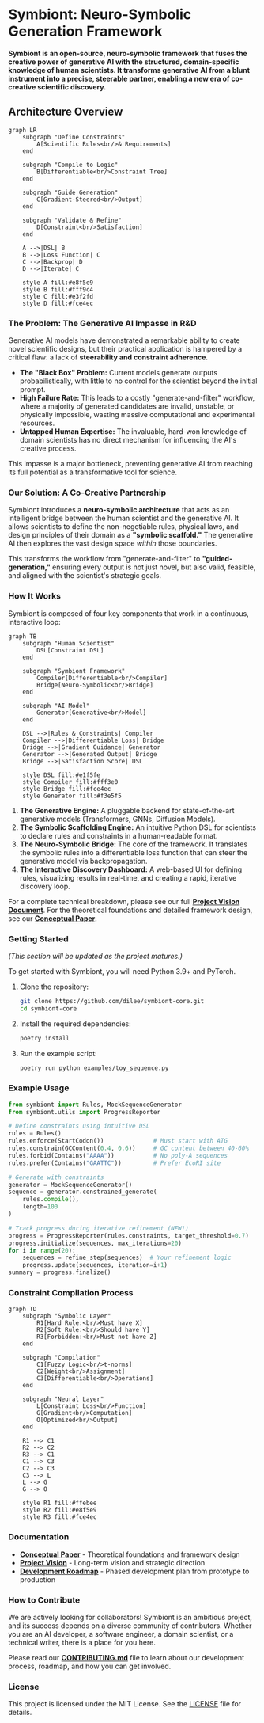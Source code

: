 # Symbiont: Neuro-Symbolic Generation Framework

**Symbiont is an open-source, neuro-symbolic framework that fuses the creative power of generative AI with the structured, domain-specific knowledge of human scientists. It transforms generative AI from a blunt instrument into a precise, steerable partner, enabling a new era of co-creative scientific discovery.**

## Architecture Overview

```mermaid
graph LR
    subgraph "Define Constraints"
        A[Scientific Rules<br/>& Requirements]
    end

    subgraph "Compile to Logic"
        B[Differentiable<br/>Constraint Tree]
    end

    subgraph "Guide Generation"
        C[Gradient-Steered<br/>Output]
    end

    subgraph "Validate & Refine"
        D[Constraint<br/>Satisfaction]
    end

    A -->|DSL| B
    B -->|Loss Function| C
    C -->|Backprop| D
    D -->|Iterate| C

    style A fill:#e8f5e9
    style B fill:#fff9c4
    style C fill:#e3f2fd
    style D fill:#fce4ec
```

### **The Problem: The Generative AI Impasse in R\&D**

Generative AI models have demonstrated a remarkable ability to create novel scientific designs, but their practical application is hampered by a critical flaw: a lack of **steerability and constraint adherence**.

* **The "Black Box" Problem:** Current models generate outputs probabilistically, with little to no control for the scientist beyond the initial prompt.
* **High Failure Rate:** This leads to a costly "generate-and-filter" workflow, where a majority of generated candidates are invalid, unstable, or physically impossible, wasting massive computational and experimental resources.
* **Untapped Human Expertise:** The invaluable, hard-won knowledge of domain scientists has no direct mechanism for influencing the AI's creative process.

This impasse is a major bottleneck, preventing generative AI from reaching its full potential as a transformative tool for science.

### **Our Solution: A Co-Creative Partnership**

Symbiont introduces a **neuro-symbolic architecture** that acts as an intelligent bridge between the human scientist and the generative AI. It allows scientists to define the non-negotiable rules, physical laws, and design principles of their domain as a **"symbolic scaffold."** The generative AI then explores the vast design space *within* those boundaries.

This transforms the workflow from "generate-and-filter" to **"guided-generation,"** ensuring every output is not just novel, but also valid, feasible, and aligned with the scientist's strategic goals.

### **How It Works**

Symbiont is composed of four key components that work in a continuous, interactive loop:

```mermaid
graph TB
    subgraph "Human Scientist"
        DSL[Constraint DSL]
    end

    subgraph "Symbiont Framework"
        Compiler[Differentiable<br/>Compiler]
        Bridge[Neuro-Symbolic<br/>Bridge]
    end

    subgraph "AI Model"
        Generator[Generative<br/>Model]
    end

    DSL -->|Rules & Constraints| Compiler
    Compiler -->|Differentiable Loss| Bridge
    Bridge -->|Gradient Guidance| Generator
    Generator -->|Generated Output| Bridge
    Bridge -->|Satisfaction Score| DSL

    style DSL fill:#e1f5fe
    style Compiler fill:#fff3e0
    style Bridge fill:#fce4ec
    style Generator fill:#f3e5f5
```

1. **The Generative Engine:** A pluggable backend for state-of-the-art generative models (Transformers, GNNs, Diffusion Models).
2. **The Symbolic Scaffolding Engine:** An intuitive Python DSL for scientists to declare rules and constraints in a human-readable format.
3. **The Neuro-Symbolic Bridge:** The core of the framework. It translates the symbolic rules into a differentiable loss function that can steer the generative model via backpropagation.
4. **The Interactive Discovery Dashboard:** A web-based UI for defining rules, visualizing results in real-time, and creating a rapid, iterative discovery loop.

For a complete technical breakdown, please see our full [**Project Vision Document**](/docs/project_vision.md). For the theoretical foundations and detailed framework design, see our [**Conceptual Paper**](/docs/white-papers/symbiont_conceptual_paper.pdf).

### **Getting Started**

*(This section will be updated as the project matures.)*

To get started with Symbiont, you will need Python 3.9+ and PyTorch.

1. Clone the repository:
   ```bash
   git clone https://github.com/dilee/symbiont-core.git
   cd symbiont-core
   ```

2. Install the required dependencies:
   ```bash
   poetry install
   ```

3. Run the example script:
   ```bash
   poetry run python examples/toy_sequence.py
   ```

### **Example Usage**

```python
from symbiont import Rules, MockSequenceGenerator
from symbiont.utils import ProgressReporter

# Define constraints using intuitive DSL
rules = Rules()
rules.enforce(StartCodon())              # Must start with ATG
rules.constrain(GCContent(0.4, 0.6))     # GC content between 40-60%
rules.forbid(Contains("AAAA"))           # No poly-A sequences
rules.prefer(Contains("GAATTC"))         # Prefer EcoRI site

# Generate with constraints
generator = MockSequenceGenerator()
sequence = generator.constrained_generate(
    rules.compile(),
    length=100
)

# Track progress during iterative refinement (NEW!)
progress = ProgressReporter(rules.constraints, target_threshold=0.7)
progress.initialize(sequences, max_iterations=20)
for i in range(20):
    sequences = refine_step(sequences)  # Your refinement logic
    progress.update(sequences, iteration=i+1)
summary = progress.finalize()
```

### **Constraint Compilation Process**

```mermaid
graph TD
    subgraph "Symbolic Layer"
        R1[Hard Rule:<br/>Must have X]
        R2[Soft Rule:<br/>Should have Y]
        R3[Forbidden:<br/>Must not have Z]
    end

    subgraph "Compilation"
        C1[Fuzzy Logic<br/>t-norms]
        C2[Weight<br/>Assignment]
        C3[Differentiable<br/>Operations]
    end

    subgraph "Neural Layer"
        L[Constraint Loss<br/>Function]
        G[Gradient<br/>Computation]
        O[Optimized<br/>Output]
    end

    R1 --> C1
    R2 --> C2
    R3 --> C1
    C1 --> C3
    C2 --> C3
    C3 --> L
    L --> G
    G --> O

    style R1 fill:#ffebee
    style R2 fill:#e8f5e9
    style R3 fill:#fce4ec
```

### **Documentation**

- [**Conceptual Paper**](/docs/white-papers/symbiont_conceptual_paper.pdf) - Theoretical foundations and framework design
- [**Project Vision**](/docs/project_vision.md) - Long-term vision and strategic direction
- [**Development Roadmap**](/ROADMAP.md) - Phased development plan from prototype to production

### **How to Contribute**

We are actively looking for collaborators\! Symbiont is an ambitious project, and its success depends on a diverse community of contributors. Whether you are an AI developer, a software engineer, a domain scientist, or a technical writer, there is a place for you here.

Please read our [**CONTRIBUTING.md**](/CONTRIBUTING.md) file to learn about our development process, roadmap, and how you can get involved.

### **License**

This project is licensed under the MIT License. See the [LICENSE](/LICENSE) file for details.

